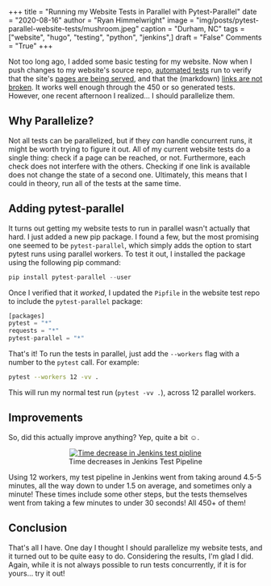 +++
title   = "Running my Website Tests in Parallel with Pytest-Parallel"
date    = "2020-08-16"
author  = "Ryan Himmelwright"
image   = "img/posts/pytest-parallel-website-tests/mushroom.jpeg"
caption = "Durham, NC"
tags    = ["website", "hugo", "testing", "python", "jenkins",]
draft   = "False"
Comments = "True"
+++

Not too long ago, I added some basic testing for my website. Now when I push
changes to my website's source repo, [automated
tests](/post/creating-website-tests-ci) run to verify that the site's [pages
are being served](/post/creating-website-tests-pages/), and that the (markdown)
[links are not broken](/post/creating-website-tests-links). It works well
enough through the 450 or so generated tests. However, one recent afternoon I
realized... I should parallelize them.

<!--more-->

## Why Parallelize?

Not all tests can be parallelized, but if they *can* handle concurrent runs, it
might be worth trying to figure it out.  All of my current website tests do a
single thing: check if a page can be reached, or not. Furthermore, each check
does not interfere with the others. Checking if one link is available does not
change the state of a second one. Ultimately, this means that I could in
theory, run all of the tests at the same time.


## Adding pytest-parallel

It turns out getting my website tests to run in parallel wasn't actually that
hard. I just added a new pip package. I found a few, but the most
promising one seemed to be `pytest-parallel`, which simply adds the option to
start pytest runs using parallel workers. To test it out, I installed the package
using the following pip command:
```python
pip install pytest-parallel --user
```

Once I verified that it *worked*, I updated the `Pipfile` in the website test
repo to include the `pytest-parallel` package:
```python
[packages]
pytest = "*"
requests = "*"
pytest-parallel = "*"
```

That's it! To run the tests in parallel, just add the `--workers` flag with a
number to the `pytest` call. For example:

```bash
pytest --workers 12 -vv .
```
This will run my normal test run (`pytest -vv .`), across 12 parallel workers.


## Improvements

So, did this actually improve anything? Yep, quite a bit ☺.
<center>
<a href="/img/posts/pytest-parallel-website-tests/pipeline-time-decrease.png">
<img alt="Time decrease in Jenkins test pipline" src="/img/posts/pytest-parallel-website-tests/pipeline-time-decrease.png" style="max-width: 100%;"/></a>
<div class="caption">Time decreases in Jenkins Test Pipeline</div>
</center>

Using 12 workers, my test pipeline in Jenkins went from taking around 4.5-5
minutes, all the way down to under 1.5 on average, and sometimes only a minute!
These times include some other steps, but the tests themselves went from
taking a few minutes to under 30 seconds! All 450+ of them!

## Conclusion

That's all I have. One day I thought I should parallelize my website tests, and
it turned out to be quite easy to do. Considering the results, I'm glad I did.
Again, while it is not always possible to run tests concurrently, if it is for
yours... try it out!
